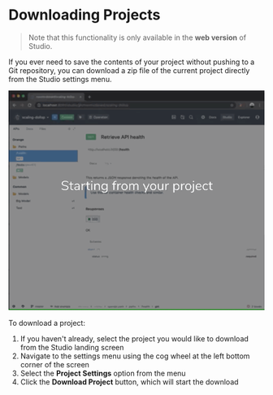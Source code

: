 # Downloading Projects

> Note that this functionality is only available in the **web version** of Studio.

If you ever need to save the contents of your project without pushing to a Git repository,
you can download a zip file of the current project directly from the Studio settings menu.

![Download a Project](../../assets/images/download-project-as-zip.gif)

To download a project:

1. If you haven't already, select the project you would like to download from the Studio landing screen
2. Navigate to the settings menu using the cog wheel at the left bottom corner of the screen
3. Select the **Project Settings** option from the menu
4. Click the **Download Project** button, which will start the download
